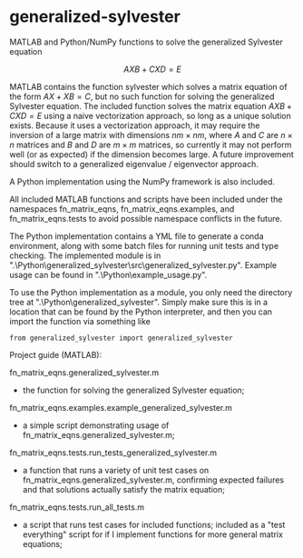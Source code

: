 # generalized-sylvester
MATLAB and Python/NumPy functions to solve the generalized Sylvester equation

$$AXB + CXD = E$$

MATLAB contains the function sylvester which solves a matrix equation of the form $AX + XB = C$, but no such function for solving the generalized Sylvester equation. The included function solves the matrix equation $AXB + CXD = E$ using a naive vectorization approach, so long as a unique solution exists. Because it uses a vectorization approach, it may require the inversion of a large matrix with dimensions $nm \times nm$, where $A$ and $C$ are $n \times n$ matrices and $B$ and $D$ are $m \times m$ matrices, so currently it may not perform well (or as expected) if the dimension becomes large. A future improvement should switch to a generalized eigenvalue / eigenvector approach.

A Python implementation using the NumPy framework is also included.


All included MATLAB functions and scripts have been included under the namespaces fn_matrix_eqns, fn_matrix_eqns.examples, and fn_matrix_eqns.tests to avoid possible namespace conflicts in the future.

The Python implementation contains a YML file to generate a conda environment, along with some batch files for running unit tests and type checking. The implemented module is in ".\Python\generalized_sylvester\src\generalized_sylvester.py". Example usage can be found in ".\Python\example_usage.py".

To use the Python implementation as a module, you only need the directory tree at ".\Python\generalized_sylvester". Simply make sure this is in a location that can be found by the Python interpreter, and then you can import the function via something like
```
from generalized_sylvester import generalized_sylvester
```




Project guide (MATLAB):

fn_matrix_eqns.generalized_sylvester.m
- the function for solving the generalized Sylvester equation;

fn_matrix_eqns.examples.example_generalized_sylvester.m
- a simple script demonstrating usage of fn_matrix_eqns.generalized_sylvester.m;

fn_matrix_eqns.tests.run_tests_generalized_sylvester.m
- a function that runs a variety of unit test cases on fn_matrix_eqns.generalized_sylvester.m, confirming expected failures and that solutions actually satisfy the matrix equation;

fn_matrix_eqns.tests.run_all_tests.m
- a script that runs test cases for included functions; included as a "test everything" script for if I implement functions for more general matrix equations;
